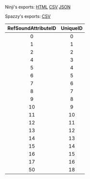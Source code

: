 Ninji's exports: [HTML](https://wuffs.org/acnh/bcsv_140/html/SoundAttributeForGround.html) [CSV](https://wuffs.org/acnh/bcsv_140/csv/SoundAttributeForGround.csv) [JSON](https://wuffs.org/acnh/bcsv_140/json/SoundAttributeForGround.json)

Spazzy's exports: [CSV](JSON)

| RefSoundAttributeID | UniqueID |
|:--:|:--:|
| 0 | 0 | 
| 1 | 1 | 
| 2 | 2 | 
| 4 | 3 | 
| 5 | 4 | 
| 6 | 5 | 
| 7 | 6 | 
| 8 | 7 | 
| 9 | 8 | 
| 10 | 9 | 
| 11 | 10 | 
| 12 | 11 | 
| 13 | 12 | 
| 14 | 13 | 
| 15 | 14 | 
| 16 | 15 | 
| 17 | 16 | 
| 50 | 18 | 
